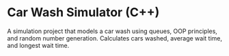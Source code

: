 # Car Wash Simulator (C++)
A simulation project that models a car wash using queues, OOP principles, and random number generation. 
Calculates cars washed, average wait time, and longest wait time.
